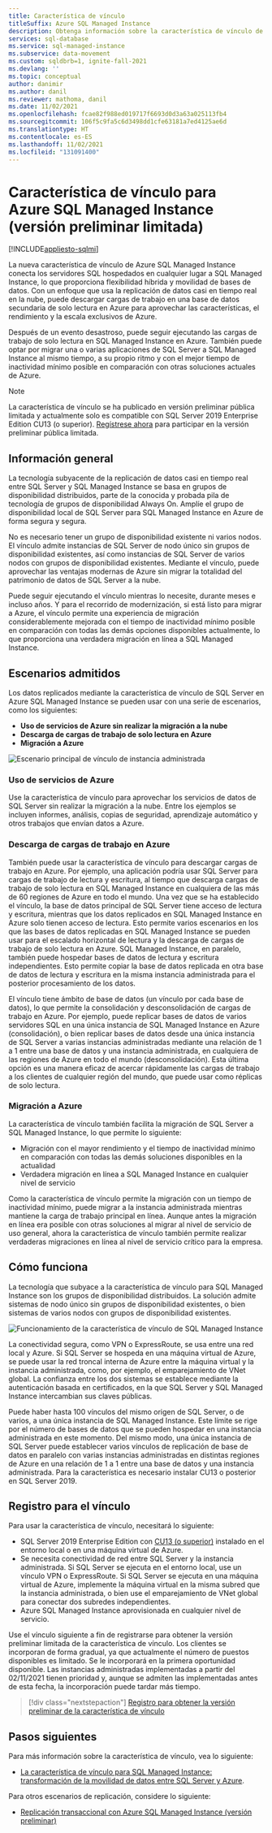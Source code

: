 ```yaml
---
title: Característica de vínculo
titleSuffix: Azure SQL Managed Instance
description: Obtenga información sobre la característica de vínculo de Azure SQL Managed Instance para replicar continuamente datos de SQL Server en la nube, o bien migrar las bases de datos de SQL Server con el mejor tiempo de inactividad mínimo posible.
services: sql-database
ms.service: sql-managed-instance
ms.subservice: data-movement
ms.custom: sqldbrb=1, ignite-fall-2021
ms.devlang: ''
ms.topic: conceptual
author: danimir
ms.author: danil
ms.reviewer: mathoma, danil
ms.date: 11/02/2021
ms.openlocfilehash: fcae82f988ed019717f6693d0d3a63a025113fb4
ms.sourcegitcommit: 106f5c9fa5c6d3498dd1cfe63181a7ed4125ae6d
ms.translationtype: HT
ms.contentlocale: es-ES
ms.lasthandoff: 11/02/2021
ms.locfileid: "131091400"
---
```

# <a name="link-feature-for-azure-sql-managed-instance-limited-preview"></a>Característica de vínculo para Azure SQL Managed Instance (versión preliminar limitada)
[!INCLUDE[appliesto-sqlmi](../includes/appliesto-sqlmi.md)]

La nueva característica de vínculo de Azure SQL Managed Instance conecta los servidores SQL hospedados en cualquier lugar a SQL Managed Instance, lo que proporciona flexibilidad híbrida y movilidad de bases de datos. Con un enfoque que usa la replicación de datos casi en tiempo real en la nube, puede descargar cargas de trabajo en una base de datos secundaria de solo lectura en Azure para aprovechar las características, el rendimiento y la escala exclusivos de Azure. 

Después de un evento desastroso, puede seguir ejecutando las cargas de trabajo de solo lectura en SQL Managed Instance en Azure. También puede optar por migrar una o varias aplicaciones de SQL Server a SQL Managed Instance al mismo tiempo, a su propio ritmo y con el mejor tiempo de inactividad mínimo posible en comparación con otras soluciones actuales de Azure.

> [!NOTE]
> La característica de vínculo se ha publicado en versión preliminar pública limitada y actualmente solo es compatible con SQL Server 2019 Enterprise Edition CU13 (o superior). [Regístrese ahora](https://aka.ms/mi-link-signup) para participar en la versión preliminar pública limitada. 

## <a name="overview"></a>Información general

La tecnología subyacente de la replicación de datos casi en tiempo real entre SQL Server y SQL Managed Instance se basa en grupos de disponibilidad distribuidos, parte de la conocida y probada pila de tecnología de grupos de disponibilidad Always On. Amplíe el grupo de disponibilidad local de SQL Server para SQL Managed Instance en Azure de forma segura y segura. 

No es necesario tener un grupo de disponibilidad existente ni varios nodos. El vínculo admite instancias de SQL Server de nodo único sin grupos de disponibilidad existentes, así como instancias de SQL Server de varios nodos con grupos de disponibilidad existentes. Mediante el vínculo, puede aprovechar las ventajas modernas de Azure sin migrar la totalidad del patrimonio de datos de SQL Server a la nube.

Puede seguir ejecutando el vínculo mientras lo necesite, durante meses e incluso años. Y para el recorrido de modernización, si está listo para migrar a Azure, el vínculo permite una experiencia de migración considerablemente mejorada con el tiempo de inactividad mínimo posible en comparación con todas las demás opciones disponibles actualmente, lo que proporciona una verdadera migración en línea a SQL Managed Instance.

## <a name="supported-scenarios"></a>Escenarios admitidos

Los datos replicados mediante la característica de vínculo de SQL Server en Azure SQL Managed Instance se pueden usar con una serie de escenarios, como los siguientes: 

- **Uso de servicios de Azure sin realizar la migración a la nube** 
- **Descarga de cargas de trabajo de solo lectura en Azure** 
- **Migración a Azure**

![Escenario principal de vínculo de instancia administrada](./media/managed-instance-link/mi-link-main-scenario.png)


### <a name="use-azure-services"></a>Uso de servicios de Azure 

Use la característica de vínculo para aprovechar los servicios de datos de SQL Server sin realizar la migración a la nube. Entre los ejemplos se incluyen informes, análisis, copias de seguridad, aprendizaje automático y otros trabajos que envían datos a Azure. 

### <a name="offload-workloads-to-azure"></a>Descarga de cargas de trabajo en Azure 

También puede usar la característica de vínculo para descargar cargas de trabajo en Azure. Por ejemplo, una aplicación podría usar SQL Server para cargas de trabajo de lectura y escritura, al tiempo que descarga cargas de trabajo de solo lectura en SQL Managed Instance en cualquiera de las más de 60 regiones de Azure en todo el mundo. Una vez que se ha establecido el vínculo, la base de datos principal de SQL Server tiene acceso de lectura y escritura, mientras que los datos replicados en SQL Managed Instance en Azure solo tienen acceso de lectura. Esto permite varios escenarios en los que las bases de datos replicadas en SQL Managed Instance se pueden usar para el escalado horizontal de lectura y la descarga de cargas de trabajo de solo lectura en Azure. SQL Managed Instance, en paralelo, también puede hospedar bases de datos de lectura y escritura independientes. Esto permite copiar la base de datos replicada en otra base de datos de lectura y escritura en la misma instancia administrada para el posterior procesamiento de los datos.

El vínculo tiene ámbito de base de datos (un vínculo por cada base de datos), lo que permite la consolidación y desconsolidación de cargas de trabajo en Azure. Por ejemplo, puede replicar bases de datos de varios servidores SQL en una única instancia de SQL Managed Instance en Azure (consolidación), o bien replicar bases de datos desde una única instancia de SQL Server a varias instancias administradas mediante una relación de 1 a 1 entre una base de datos y una instancia administrada, en cualquiera de las regiones de Azure en todo el mundo (desconsolidación). Esta última opción es una manera eficaz de acercar rápidamente las cargas de trabajo a los clientes de cualquier región del mundo, que puede usar como réplicas de solo lectura.

### <a name="migrate-to-azure"></a>Migración a Azure 

La característica de vínculo también facilita la migración de SQL Server a SQL Managed Instance, lo que permite lo siguiente: 

- Migración con el mayor rendimiento y el tiempo de inactividad mínimo en comparación con todas las demás soluciones disponibles en la actualidad
- Verdadera migración en línea a SQL Managed Instance en cualquier nivel de servicio 

Como la característica de vínculo permite la migración con un tiempo de inactividad mínimo, puede migrar a la instancia administrada mientras mantiene la carga de trabajo principal en línea. Aunque antes la migración en línea era posible con otras soluciones al migrar al nivel de servicio de uso general, ahora la característica de vínculo también permite realizar verdaderas migraciones en línea al nivel de servicio crítico para la empresa. 

## <a name="how-it-works"></a>Cómo funciona

La tecnología que subyace a la característica de vínculo para SQL Managed Instance son los grupos de disponibilidad distribuidos. La solución admite sistemas de nodo único sin grupos de disponibilidad existentes, o bien sistemas de varios nodos con grupos de disponibilidad existentes.  

![Funcionamiento de la característica de vínculo de SQL Managed Instance](./media/managed-instance-link/mi-link-ag-dag.png)

La conectividad segura, como VPN o ExpressRoute, se usa entre una red local y Azure. Si SQL Server se hospeda en una máquina virtual de Azure, se puede usar la red troncal interna de Azure entre la máquina virtual y la instancia administrada, como, por ejemplo, el emparejamiento de VNet global. La confianza entre los dos sistemas se establece mediante la autenticación basada en certificados, en la que SQL Server y SQL Managed Instance intercambian sus claves públicas.

Puede haber hasta 100 vínculos del mismo origen de SQL Server, o de varios, a una única instancia de SQL Managed Instance. Este límite se rige por el número de bases de datos que se pueden hospedar en una instancia administrada en este momento. Del mismo modo, una única instancia de SQL Server puede establecer varios vínculos de replicación de base de datos en paralelo con varias instancias administradas en distintas regiones de Azure en una relación de 1 a 1 entre una base de datos y una instancia administrada. Para la característica es necesario instalar CU13 o posterior en SQL Server 2019.

## <a name="sign-up-for-link"></a>Registro para el vínculo

Para usar la característica de vínculo, necesitará lo siguiente:

- SQL Server 2019 Enterprise Edition con [CU13 (o superior)](https://support.microsoft.com/topic/kb5005679-cumulative-update-13-for-sql-server-2019-5c1be850-460a-4be4-a569-fe11f0adc535) instalado en el entorno local o en una máquina virtual de Azure.
- Se necesita conectividad de red entre SQL Server y la instancia administrada. Si SQL Server se ejecuta en el entorno local, use un vínculo VPN o ExpressRoute. Si SQL Server se ejecuta en una máquina virtual de Azure, implemente la máquina virtual en la misma subred que la instancia administrada, o bien use el emparejamiento de VNet global para conectar dos subredes independientes. 
- Azure SQL Managed Instance aprovisionada en cualquier nivel de servicio.

Use el vínculo siguiente a fin de registrarse para obtener la versión preliminar limitada de la característica de vínculo. Los clientes se incorporan de forma gradual, ya que actualmente el número de puestos disponibles es limitado. Se le incorporará en la primera oportunidad disponible. Las instancias administradas implementadas a partir del 02/11/2021 tienen prioridad y, aunque se admiten las implementadas antes de esta fecha, la incorporación puede tardar más tiempo. 

> [!div class="nextstepaction"]
> [Registro para obtener la versión preliminar de la característica de vínculo](https://aka.ms/mi-link-signup)

## <a name="next-steps"></a>Pasos siguientes

Para más información sobre la característica de vínculo, vea lo siguiente:

- [La característica de vínculo para SQL Managed Instance: transformación de la movilidad de datos entre SQL Server y Azure](https://aka.ms/mi-link-techblog).

Para otros escenarios de replicación, considere lo siguiente: 

- [Replicación transaccional con Azure SQL Managed Instance (versión preliminar)](replication-transactional-overview.md)
